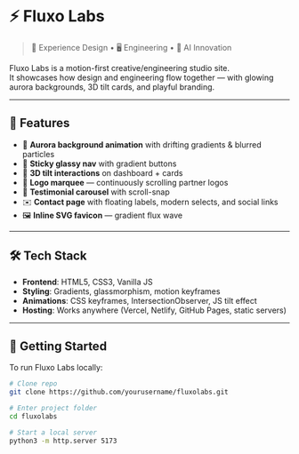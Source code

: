 # ⚡ Fluxo Labs

> 🧩 Experience Design • 🖥️ Engineering • 🤖 AI Innovation  

Fluxo Labs is a motion-first creative/engineering studio site.  
It showcases how design and engineering flow together — with glowing aurora backgrounds, 3D tilt cards, and playful branding.

---

## 🌟 Features

- 🌌 **Aurora background animation** with drifting gradients & blurred particles  
- 📌 **Sticky glassy nav** with gradient buttons  
- 🧊 **3D tilt interactions** on dashboard + cards  
- 🎠 **Logo marquee** — continuously scrolling partner logos  
- 💬 **Testimonial carousel** with scroll-snap  
- ✉️ **Contact page** with floating labels, modern selects, and social links  
- 🖼️ **Inline SVG favicon** — gradient flux wave  

---

## 🛠️ Tech Stack

- **Frontend**: HTML5, CSS3, Vanilla JS  
- **Styling**: Gradients, glassmorphism, motion keyframes  
- **Animations**: CSS keyframes, IntersectionObserver, JS tilt effect  
- **Hosting**: Works anywhere (Vercel, Netlify, GitHub Pages, static servers)  

---

## 🚀 Getting Started

To run Fluxo Labs locally:

```bash
# Clone repo
git clone https://github.com/yourusername/fluxolabs.git

# Enter project folder
cd fluxolabs

# Start a local server
python3 -m http.server 5173
